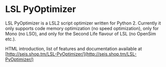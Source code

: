 # LSL PyOptimizer

LSL PyOptimizer is a LSL2 script optimizer written for Python 2. Currently it only supports code memory optimization (no speed optimization), only for Mono (no LSO), and only for the Second Life flavour of LSL (no OpenSim etc.).

HTML introduction, list of features and documentation available at [http://seis.shop.tm/LSL-PyOptimizer/](http://seis.shop.tm/LSL-PyOptimizer/)
